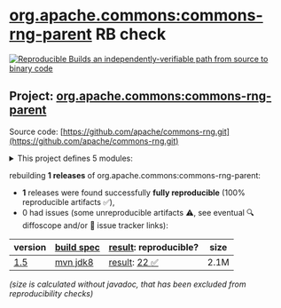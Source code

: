 [org.apache.commons:commons-rng-parent](https://central.sonatype.com/artifact/org.apache.commons/commons-rng-parent/versions) RB check
=======

[![Reproducible Builds](https://reproducible-builds.org/images/logos/rb.svg) an independently-verifiable path from source to binary code](https://reproducible-builds.org/)

## Project: [org.apache.commons:commons-rng-parent](https://central.sonatype.com/artifact/org.apache.commons/commons-rng-parent/versions)

Source code: [https://github.com/apache/commons-rng.git](https://github.com/apache/commons-rng.git)

<details><summary>This project defines 5 modules:</summary>

* [org.apache.commons:commons-rng-client-api](https://central.sonatype.com/artifact/org.apache.commons/commons-rng-client-api/1.5)
* [org.apache.commons:commons-rng-core](https://central.sonatype.com/artifact/org.apache.commons/commons-rng-core/1.5)
* [org.apache.commons:commons-rng-parent](https://central.sonatype.com/artifact/org.apache.commons/commons-rng-parent/1.5)
* [org.apache.commons:commons-rng-sampling](https://central.sonatype.com/artifact/org.apache.commons/commons-rng-sampling/1.5)
* [org.apache.commons:commons-rng-simple](https://central.sonatype.com/artifact/org.apache.commons/commons-rng-simple/1.5)
</details>

rebuilding **1 releases** of org.apache.commons:commons-rng-parent:
- **1** releases were found successfully **fully reproducible** (100% reproducible artifacts :white_check_mark:),
- 0 had issues (some unreproducible artifacts :warning:, see eventual :mag: diffoscope and/or :memo: issue tracker links):

| version | [build spec](/BUILDSPEC.md) | [result](https://reproducible-builds.org/docs/jvm/): reproducible? | size |
| -- | --------- | ------ | -- |
| [1.5](https://central.sonatype.com/artifact/org.apache.commons/commons-rng-parent/1.5/pom) | [mvn jdk8](rng-1.5.buildspec) | [result](commons-rng-parent-1.5.buildinfo): [22 :white_check_mark: ](commons-rng-parent-1.5.buildcompare) | 2.1M |

<i>(size is calculated without javadoc, that has been excluded from reproducibility checks)</i>
